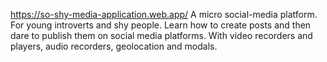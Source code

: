 https://so-shy-media-application.web.app/
A micro social-media platform. For young introverts and shy people. Learn how to create posts and then dare to publish them on social media platforms. With video recorders and players, audio recorders, geolocation and modals.
